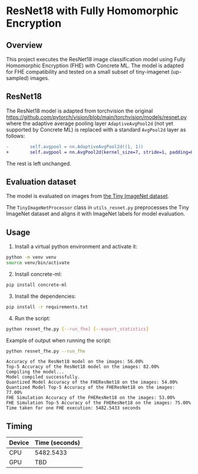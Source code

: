 # ResNet18 with Fully Homomorphic Encryption

## Overview

This project executes the ResNet18 image classification model using Fully Homomorphic Encryption (FHE) with Concrete ML. The model is adapted for FHE compatibility and tested on a small subset of tiny-imagenet (up-sampled) images.

## ResNet18

The ResNet18 model is adapted from torchvision the original https://github.com/pytorch/vision/blob/main/torchvision/models/resnet.py where the adaptive average pooling layer `AdaptiveAvgPool2d` (not yet supported by Concrete ML) is replaced with a standard `AvgPool2d` layer as follows:


```diff
-        self.avgpool = nn.AdaptiveAvgPool2d((1, 1))
+        self.avgpool = nn.AvgPool2d(kernel_size=7, stride=1, padding=0)
```

The rest is left unchanged.

## Evaluation dataset

The model is evaluated on images from [the Tiny ImageNet dataset](https://huggingface.co/datasets/zh-plus/tiny-imagenet).

The `TinyImageNetProcessor` class in `utils_resnet.py` preprocesses the Tiny ImageNet dataset and aligns it with ImageNet labels for model evaluation.

## Usage

1. Install a virtual python environment and activate it:

```bash
python -m venv venv
source venv/bin/activate
```
2. Install concrete-ml:

```bash
pip install concrete-ml
```

3. Install the dependencies:

```bash
pip install -r requirements.txt
```


4. Run the script:

```bash
python resnet_fhe.py [--run_fhe] [--export_statistics]
```

Example of output when running the script:

```bash
python resnet_fhe.py --run_fhe
```


```
Accuracy of the ResNet18 model on the images: 56.00%
Top-5 Accuracy of the ResNet18 model on the images: 82.00%
Compiling the model...
Model compiled successfully.
Quantized Model Accuracy of the FHEResNet18 on the images: 54.00%
Quantized Model Top-5 Accuracy of the FHEResNet18 on the images: 77.00%
FHE Simulation Accuracy of the FHEResNet18 on the images: 53.00%
FHE Simulation Top-5 Accuracy of the FHEResNet18 on the images: 75.00%
Time taken for one FHE execution: 5482.5433 seconds
```

## Timing

| Device | Time (seconds) |
|--------|----------------|
| CPU    | 5482.5433      |
| GPU    | TBD            |
